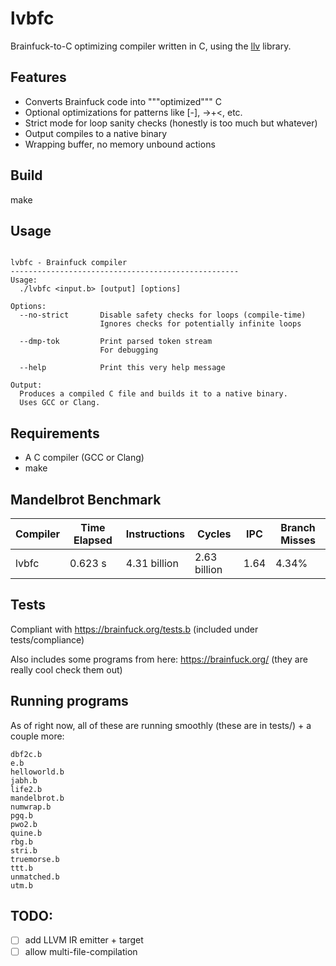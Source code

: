 # lvbfc

Brainfuck-to-C optimizing compiler written in C, using the [llv](https://github.com/lvzrr/llv) library.

## Features

- Converts Brainfuck code into """optimized""" C
- Optional optimizations for patterns like [-], ->+<, etc.
- Strict mode for loop sanity checks (honestly is too much but whatever)
- Output compiles to a native binary
- Wrapping buffer, no memory unbound actions

## Build

make

## Usage

```

lvbfc - Brainfuck compiler
---------------------------------------------------
Usage:
  ./lvbfc <input.b> [output] [options]

Options:
  --no-strict       Disable safety checks for loops (compile-time)
                    Ignores checks for potentially infinite loops

  --dmp-tok         Print parsed token stream
                    For debugging

  --help            Print this very help message

Output:
  Produces a compiled C file and builds it to a native binary.
  Uses GCC or Clang.
```

## Requirements

- A C compiler (GCC or Clang)
- make

## Mandelbrot Benchmark

| Compiler             | Time Elapsed | Instructions     | Cycles         | IPC  | Branch Misses |
|-------------------|--------------|------------------|----------------|------|----------------|
| lvbfc       | 0.623 s      | 4.31 billion     | 2.63 billion   | 1.64 | 4.34%          |


## Tests

Compliant with https://brainfuck.org/tests.b (included under tests/compliance)

Also includes some programs from here: https://brainfuck.org/ (they are really cool check them out)

## Running programs

As of right now, all of these are running smoothly (these are in tests/) + a couple more:

```
dbf2c.b
e.b
helloworld.b
jabh.b
life2.b
mandelbrot.b
numwrap.b
pgq.b
pwo2.b
quine.b
rbg.b
stri.b
truemorse.b
ttt.b
unmatched.b
utm.b
```

## TODO:

- [ ] add LLVM IR emitter + target
- [ ] allow multi-file-compilation
